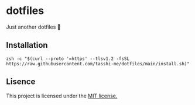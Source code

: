 # dotfiles

Just another dotfiles :musical_score:

## Installation

```
zsh -c "$(curl --proto '=https' --tlsv1.2 -fsSL https://raw.githubusercontent.com/tasshi-me/dotfiles/main/install.sh)"
```

## Lisence

This project is licensed under the [MIT license.](./LICENSE)
